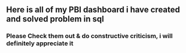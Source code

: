 <h2> Here is all of my PBI dashboard i have created and solved problem in sql </h2>

<h3> Please Check them out & do constructive criticism, i will definitely appreciate it </h3>
